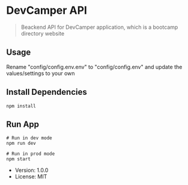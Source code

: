 # DevCamper API

> Beackend API for DevCamper application, which is a bootcamp directory website

## Usage

Rename "config/config.env.env" to "config/config.env" and update the values/settings to your own

## Install Dependencies
```
npm install
```

## Run App
```
# Run in dev mode
npm run dev

# Run in prod mode
npm start
```

- Version: 1.0.0
- License: MIT